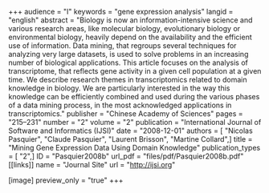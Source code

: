 +++
audience = "I"
keywords = "gene expression analysis"
langid = "english"
abstract = "Biology is now an information-intensive science and various research areas, like molecular biology, evolutionary biology or environmental biology, heavily depend on the availability and the efficient use of information. Data mining, that regroups several techniques for analyzing very large datasets, is used to solve problems in an increasing number of biological applications. This article focuses on the analysis of transcriptome, that reflects gene activity in a given cell population at a given time. We describe research themes in transcriptomics related to domain knowledge in biology. We are particularly interested in the way this knowledge can be efficiently combined and used during the various phases of a data mining process, in the most acknowledged applications in transcriptomics."
publisher = "Chinese Academy of Sciences"
pages = "215–231"
number = "2"
volume = "2"
publication = "International Journal of Software and Informatics (IJSI)"
date = "2008-12-01"
authors = [ "Nicolas Pasquier", "Claude Pasquier", "Laurent Brisson", "Martine Collard",]
title = "Mining Gene Expression Data Using Domain Knowledge"
publication_types = [ "2",]
ID = "Pasquier2008b"
url_pdf = "files/pdf/Pasquier2008b.pdf"
[[links]]
name = "Journal Site"
url = "http://ijsi.org"

[image]
preview_only = "true"
+++
